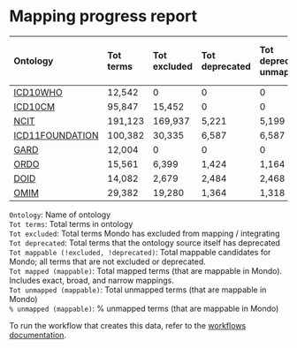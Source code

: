 # Mapping progress report
| Ontology                                         | Tot terms   | Tot excluded   | Tot deprecated   | Tot deprecated unmapped   | Tot mappable _(!excluded, !deprecated)_   | Tot mapped _(mappable)_   | Tot unmapped _(mappable)_   | % unmapped _(mappable)_   |
|:-------------------------------------------------|:------------|:---------------|:-----------------|:--------------------------|:------------------------------------------|:--------------------------|:----------------------------|:--------------------------|
| [ICD10WHO](./unmapped_icd10who.md)               | 12,542      | 0              | 0                | 0                         | 12,542                                    | 18                        | 12,524                      | 99.9%                     |
| [ICD10CM](./unmapped_icd10cm.md)                 | 95,847      | 15,452         | 0                | 0                         | 80,395                                    | 1,163                     | 79,232                      | 98.6%                     |
| [NCIT](./unmapped_ncit.md)                       | 191,123     | 169,937        | 5,221            | 5,199                     | 15,965                                    | 3,675                     | 12,290                      | 77.0%                     |
| [ICD11FOUNDATION](./unmapped_icd11foundation.md) | 100,382     | 30,335         | 6,587            | 6,587                     | 64,451                                    | 0                         | 64,451                      | 100.0%                    |
| [GARD](./unmapped_gard.md)                       | 12,004      | 0              | 0                | 0                         | 12,004                                    | 0                         | 12,004                      | 100.0%                    |
| [ORDO](./unmapped_ordo.md)                       | 15,561      | 6,399          | 1,424            | 1,164                     | 9,162                                     | 9,108                     | 54                          | 0.6%                      |
| [DOID](./unmapped_doid.md)                       | 14,082      | 2,679          | 2,484            | 2,468                     | 11,400                                    | 11,391                    | 9                           | 0.1%                      |
| [OMIM](./unmapped_omim.md)                       | 29,382      | 19,280         | 1,364            | 1,318                     | 8,739                                     | 8,739                     | 0                           | 0.0%                      |

`Ontology`: Name of ontology  
`Tot terms`: Total terms in ontology  
`Tot excluded`: Total terms Mondo has excluded from mapping / integrating  
`Tot deprecated`: Total terms that the ontology source itself has deprecated  
`Tot mappable (!excluded, !deprecated)`: Total mappable candidates for Mondo; all terms that are not excluded or 
deprecated.  
`Tot mapped (mappable)`: Total mapped terms (that are mappable in Mondo). Includes exact, broad, and narrow mappings.  
`Tot unmapped (mappable)`: Total unmapped terms (that are mappable in Mondo)  
`% unmapped (mappable)`: % unmapped terms (that are mappable in Mondo)

To run the workflow that creates this data, refer to the [workflows documentation](../developer/workflows.md).
